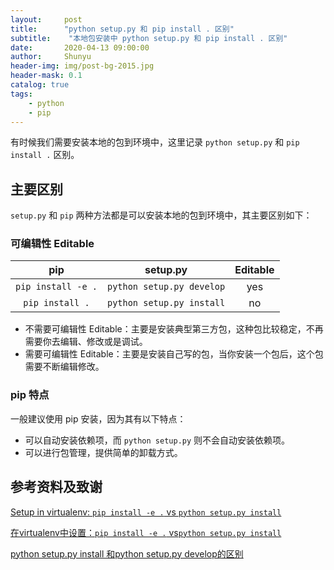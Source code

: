 ```yaml
---
layout:     post
title:      "python setup.py 和 pip install . 区别"
subtitle:    "本地包安装中 python setup.py 和 pip install . 区别"
date:       2020-04-13 09:00:00
author:     Shunyu
header-img: img/post-bg-2015.jpg
header-mask: 0.1
catalog: true
tags:
    - python
    - pip
---
```




有时候我们需要安装本地的包到环境中，这里记录 `python setup.py` 和 `pip install .` 区别。



## 主要区别

 `setup.py` 和 `pip` 两种方法都是可以安装本地的包到环境中，其主要区别如下：



### 可编辑性 Editable

|        pip         |         setup.py          | Editable |
| :----------------: | :-----------------------: | :------: |
| `pip install -e .` | `python setup.py develop` |   yes    |
|  `pip install .`   | `python setup.py install` |    no    |

- 不需要可编辑性 Editable：主要是安装典型第三方包，这种包比较稳定，不再需要你去编辑、修改或是调试。
- 需要可编辑性 Editable：主要是安装自己写的包，当你安装一个包后，这个包需要不断编辑修改。



### pip 特点

一般建议使用 pip 安装，因为其有以下特点：

- 可以自动安装依赖项，而 `python setup.py` 则不会自动安装依赖项。
- 可以进行包管理，提供简单的卸载方式。



## 参考资料及致谢

[Setup in virtualenv: `pip install -e .` vs `python setup.py install`](https://stackoverflow.com/questions/45426794/setup-in-virtualenv-pip-install-e-vs-python-setup-py-install)

[在virtualenv中设置：`pip install -e .` vs`python setup.py install`](https://www.jb51.cc/python/241778.html)

[python setup.py install 和python setup.py develop的区别](https://blog.csdn.net/yywan1314520/article/details/50457835)